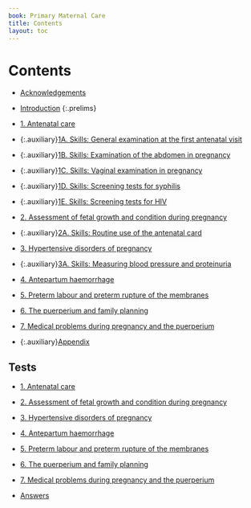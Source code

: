 ```yaml
---
book: Primary Maternal Care
title: Contents
layout: toc
---
```


# Contents

*	[Acknowledgements](0-4-acknowledgements.html)
*	[Introduction](0-5-introduction.html)
{:.prelims}

*	[1. Antenatal care](1.html)
*	{:.auxiliary}[1A. Skills: General examination at the first antenatal visit](1A.html)
*	{:.auxiliary}[1B. Skills: Examination of the abdomen in pregnancy](1B.html)
*	{:.auxiliary}[1C. Skills: Vaginal examination in pregnancy](1C.html)
*	{:.auxiliary}[1D. Skills: Screening tests for syphilis](1D.html)
*	{:.auxiliary}[1E. Skills: Screening tests for HIV](1E.html)
*	[2. Assessment of fetal growth and condition during pregnancy](2.html)
*	{:.auxiliary}[2A. Skills: Routine use of the antenatal card](2A.html)
*	[3. Hypertensive disorders of pregnancy](3.html)
*	{:.auxiliary}[3A. Skills: Measuring blood pressure and proteinuria](3A.html)
*	[4. Antepartum haemorrhage](4.html)
*	[5. Preterm labour and preterm rupture of the membranes](5.html)
*	[6. The puerperium and family planning](6.html)
*	[7. Medical problems during pregnancy and the puerperium](7.html)
*	{:.auxiliary}[Appendix](8-appendix.html)

## Tests

*	[1. Antenatal care](test-1.html)
*	[2. Assessment of fetal growth and condition during pregnancy](test-2.html)
*	[3. Hypertensive disorders of pregnancy](test-3.html)
*	[4. Antepartum haemorrhage](test-4.html)
*	[5. Preterm labour and preterm rupture of the membranes](test-5.html)
*	[6. The puerperium and family planning](test-6.html)
*	[7. Medical problems during pregnancy and the puerperium](test-7.html)

*	[Answers](test-answers.html)

